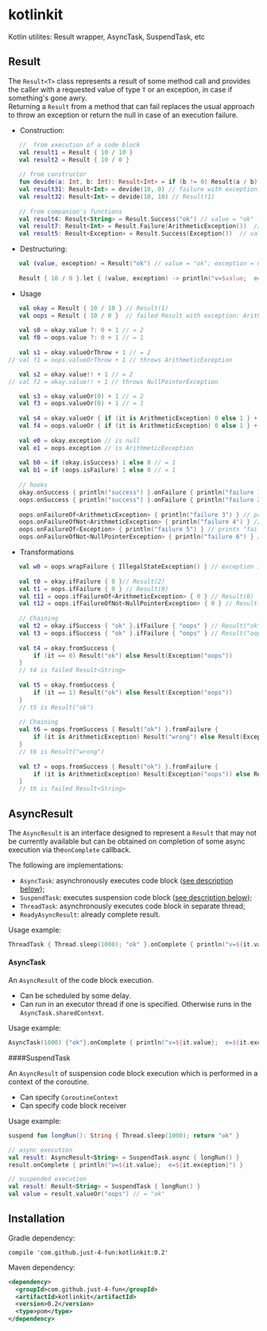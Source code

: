 # kotlinkit
Kotlin utilites: Result wrapper, AsyncTask, SuspendTask, etc

## Result

The `Result<T>` class represents a result of some method call and provides the caller with a requested value of type `T` or an exception, in case if something's gone awry.     
 Returning a `Result` from a method that can fail replaces the usual approach to throw an exception or return the null in case of an execution failure.  
 
 - Construction:  
 ```kotlin
	//	from execution of a code block
	val result1 = Result { 10 / 10 }
	val result2 = Result { 10 / 0 }
	
	// from constructor
	fun devide(a: Int, b: Int): Result<Int> = if (b != 0) Result(a / b) else Result(ArithmeticException())
	val result31: Result<Int> = devide(10, 0) // failure with exception: ArithmeticException
	val result32: Result<Int> = devide(10, 10) // Result(1)
	
	// from companion's functions
	val result4: Result<String> = Result.Success("ok") // value = "ok"
	val result7: Result<Int> = Result.Failure(ArithmeticException())  // value is null; exception is ArithmeticException
	val result5: Result<Exception> = Result.Success(Exception())  // value is Exception
```  
 - Destructuring:  
 ```kotlin
	val (value, exception) = Result("ok") // value = "ok"; exception = null
	
	Result { 10 / 0 }.let { (value, exception) -> println("v=$value;  e=$exception") } // v=null; e=ArithmeticException
```  
- Usage  
 ```kotlin
	val okay = Result { 10 / 10 } // Result(1)
	val oops = Result { 10 / 0 }  // failed Result with exception: ArithmeticException
	
	val s0 = okay.value ?: 0 + 1 // = 2
	val f0 = oops.value ?: 0 + 1 // = 1
	
	val s1 = okay.valueOrThrow + 1 // = 2
// val f1 = oops.valueOrThrow + 1 // throws ArithmeticException

	val s2 = okay.value!! + 1 // = 2
// val f2 = okay.value!! + 1 // throws NullPointerException

	val s3 = okay.valueOr(0) + 1 // = 2
	val f3 = oops.valueOr(0) + 1 // = 1
	
	val s4 = okay.valueOr { if (it is ArithmeticException) 0 else 1 } + 1 // = 2
	val f4 = oops.valueOr { if (it is ArithmeticException) 0 else 1 } + 1 // = 1
	
	val e0 = okay.exception // is null
	val e1 = oops.exception // is ArithmeticException
	
	val b0 = if (okay.isSuccess) 1 else 0 // = 1
	val b1 = if (oops.isFailure) 1 else 0 // = 1
	
	// hooks
	okay.onSuccess { println("success") }.onFailure { println("failure 1") } // prints "success"
	oops.onSuccess { println("success") }.onFailure { println("failure 2") } // prints "failure 2"
	
	oops.onFailureOf<ArithmeticException> { println("failure 3") } // prints "failure 3"
	oops.onFailureOfNot<ArithmeticException> { println("failure 4") } // prints nothing
	oops.onFailureOf<Exception> { println("failure 5") } // prints "failure 5"
	oops.onFailureOfNot<NullPointerException> { println("failure 6") } // prints "failure 6"
```  
- Transformations  
 ```kotlin
	val w0 = oops.wrapFailure { IllegalStateException() } // exception is IllegalStateException with cause: ArithmeticException
	
	val t0 = okay.ifFailure { 0 }// Result(2)
	val t1 = oops.ifFailure { 0 } // Result(0)
	val t11 = oops.ifFailureOf<ArithmeticException> { 0 } // Result(0)
	val t12 = oops.ifFailureOfNot<NullPointerException> { 0 } // Result(0)
	
	// Chaining
	val t2 = okay.ifSuccess { "ok" }.ifFailure { "oops" } // Result("ok")
	val t3 = oops.ifSuccess { "ok" }.ifFailure { "oops" } // Result("oops")
	
	val t4 = okay.fromSuccess {
		if (it == 0) Result("ok") else Result(Exception("oops"))
	}
	// t4 is failed Result<String>
	
	val t5 = okay.fromSuccess {
		if (it == 1) Result("ok") else Result(Exception("oops"))
	}
	// t5 is Result("ok")
	
	// Chaining
	val t6 = oops.fromSuccess { Result("ok") }.fromFailure {
		if (it is ArithmeticException) Result("wrong") else Result(Exception("oops"))
	}
	// t6 is Result("wrong")
	
	val t7 = oops.fromSuccess { Result("ok") }.fromFailure {
		if (it is ArithmeticException) Result(Exception("oops")) else Result("wrong")
	}
	// t6 is failed Result<String>
```  




## AsyncResult
The `AsyncResult` is an interface designed to represent a `Result` that may not be currently available but can be obtained on completion of some async execution via the`onComplete` callback.   

The following are implementations:   
- `AsyncTask`:  asynchronously executes code block ([see description below](#asynctask));
- `SuspendTask`:  executes suspension code block ([see description below](#suspendtask));
- `ThreadTask`: asynchronously executes code block in separate thread;
- `ReadyAsyncResult`: already complete result.  

Usage example:  
```kotlin
ThreadTask { Thread.sleep(1000); "ok" }.onComplete { println("v=${it.value};  e=${it.exception}") }
```


#### AsyncTask

An `AsyncResult` of the code block execution.
- Can be scheduled by some delay.
- Can run in an executor thread if one is specified. Otherwise runs in the `AsyncTask.sharedContext`.  
 
Usage example:  
```kotlin
AsyncTask(1000) {"ok"}.onComplete { println("v=${it.value};  e=${it.exception}") }
```

####SuspendTask

An `AsyncResult` of suspension code block execution which is performed in a context of the coroutine.  
- Can specify `CoroutineContext`
- Can specify code block receiver  

Usage example:  
```kotlin
suspend fun longRun(): String { Thread.sleep(1000); return "ok" }

// async execution
val result: AsyncResult<String> = SuspendTask.async { longRun() }
result.onComplete { println("v=${it.value};  e=${it.exception}") }

// suspended execution
val result: Result<String> = SuspendTask { longRun() }
val value = result.valueOr("oops") // = "ok"
```




## Installation

Gradle dependency:   
```
compile 'com.github.just-4-fun:kotlinkit:0.2'
```

Maven dependency:  
```xml
<dependency>
  <groupId>com.github.just-4-fun</groupId>
  <artifactId>kotlinkit</artifactId>
  <version>0.2</version>
  <type>pom</type>
</dependency>
```
 